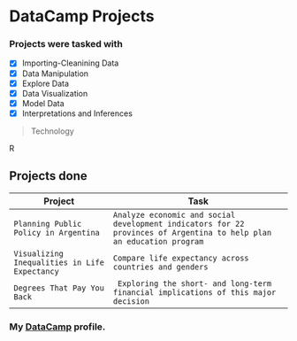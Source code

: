 #  DataCamp Projects

### Projects were tasked with 
 
-  [x] Importing-Cleanining Data
-  [x] Data Manipulation
-  [x] Explore Data 
-  [x] Data Visualization
-  [x] Model Data  
-  [x] Interpretations and Inferences

> Technology
<div class="text-blue mb-2">
  R
</div>


## Projects done

  | Project |   Task      |
  | --- | --------------------|
  | `Planning Public Policy in Argentina ` | `Analyze economic and social development indicators for 22 provinces of Argentina to help plan an education program` |
  | `Visualizing Inequalities in Life Expectancy ` | `Compare life expectancy across countries and genders      `|
  | `Degrees That Pay You Back               ` |` Exploring the short- and long-term financial implications of this major decision`|
  
  
  
### My [DataCamp](https://www.datacamp.com/profile/shivangibhave01) profile.
